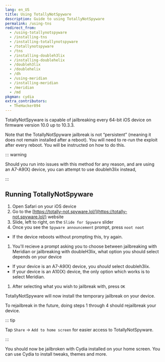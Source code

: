 ```yaml
---
lang: en_US
title: Using TotallyNotSpyware
description: Guide to using TotallyNotSpyware
permalink: /using-tns
redirect_from:
  - /using-totallynotspyware
  - /installing-tns
  - /installing-totallynotspyware
  - /totallynotspyware
  - /tns
  - /installing-doubleh3lix
  - /installing-doublehelix
  - /doubleh3lix
  - /doublehelix
  - /dh
  - /using-meridian
  - /installing-meridian
  - /meridian
  - /md
pkgman: cydia
extra_contributors:
  - TheHacker894
---
```


TotallyNotSpyware is capable of jailbreaking every 64-bit iOS device on firmware version 10.0 up to 10.3.3.

Note that the TotallyNotSpyware jailbreak is not “persistent” (meaning it does not remain installed after a reboot). You will need to re-run the exploit after every reboot. You will be instructed on how to do this.

::: warning

Should you run into issues with this method for any reason, and are using an A7-A9(X) device, you can attempt to use <router-link to="installing-doubleh3lix-(ipa)">doubleh3lix</router-link> instead,

:::

## Running TotallyNotSpyware

1. Open Safari on your iOS device
1. Go to the [https://totally-not.spyware.lol/](https://totally-not.spyware.lol/) website
1. Slide, left to right, on the `Slide for Spyware` slider
1. Once you see the `Spyware announcement` prompt, press `noot noot`
  - If the device reboots without prompting this, try again.
1. You'll recieve a prompt asking you to choose between jailbreaking with Meridian or jailbreaking with doubleH3lix, what option you should select depends on your device
  - If your device is an A7-A9(X) device, you *should* select doubleh3lix.
  - If your device is an A10(X) device, the only option which works is to select Meridian.
1. After selecting what you wish to jailbreak with, press `OK`

TotallyNotSpyware will now install the temporary jailbreak on your device. 

To rejailbreak in the future, doing steps 1 through 4 should rejailbreak your device.

::: tip

Tap `Share` -> `Add to home screen` for easier access to TotallyNotSpyware.

:::

You should now be jailbroken with Cydia installed on your home screen. You can use Cydia to install <router-link to="/faq/#what-are-tweaks">tweaks</router-link>, themes and more.
